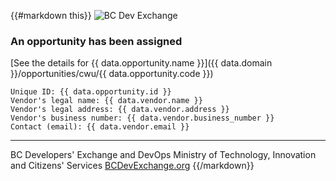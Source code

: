 {{#markdown this}}
![BC Dev Exchange](https://bcdevexchange.org/modules/core/client/img/logo/new-logo-220px.png)

### An opportunity has been assigned

[See the details for {{ data.opportunity.name }}]({{ data.domain }}/opportunities/cwu/{{ data.opportunity.code }})

    Unique ID: {{ data.opportunity.id }}
    Vendor's legal name: {{ data.vendor.name }}
    Vendor's legal address: {{ data.vendor.address }}
    Vendor's business number: {{ data.vendor.business_number }}
    Contact (email): {{ data.vendor.email }}


-----------------------------
BC Developers' Exchange and DevOps
Ministry of Technology, Innovation and Citizens' Services
[BCDevExchange.org](http://bcdevexchange.org)
{{/markdown}}
